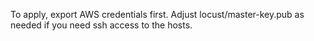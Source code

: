 
To apply, export AWS credentials first.
Adjust locust/master-key.pub as needed if you need ssh access to the hosts.
